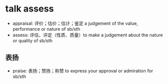 # talk assess

- appraisal: 评价；估价；估计；鉴定 a judgement of the value, performance or nature of sb/sth
- assess: 评估，评定（性质、质量）to make a judgement about the nature or quality of sb/sth

## 表扬

- praise: 表扬；赞扬；称赞 to express your approval or admiration for sb/sth


